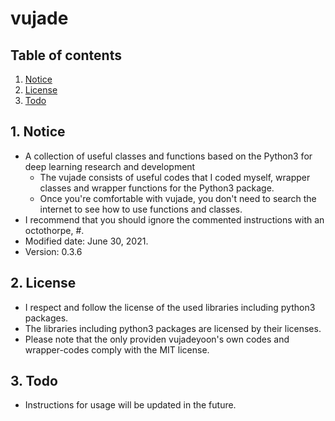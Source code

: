 # vujade


## Table of contents
1.  [Notice](#notice)
2.  [License](#license)
3.  [Todo](#todo)


## 1. Notice <a name="notice"></a>
- A collection of useful classes and functions based on the Python3 for deep learning research and development
    - The vujade consists of useful codes that I coded myself, wrapper classes and wrapper functions for the Python3 package.
    - Once you're comfortable with vujade, you don't need to search the internet to see how to use functions and classes.
- I recommend that you should ignore the commented instructions with an octothorpe, #.
- Modified date: June 30, 2021.
- Version: 0.3.6


## 2. License <a name="license"></a>
- I respect and follow the license of the used libraries including python3 packages.
- The libraries including python3 packages are licensed by their licenses.
- Please note that the only providen vujadeyoon's own codes and wrapper-codes comply with the MIT license.


## 3. Todo <a name="todo"></a>
- Instructions for usage will be updated in the future.
